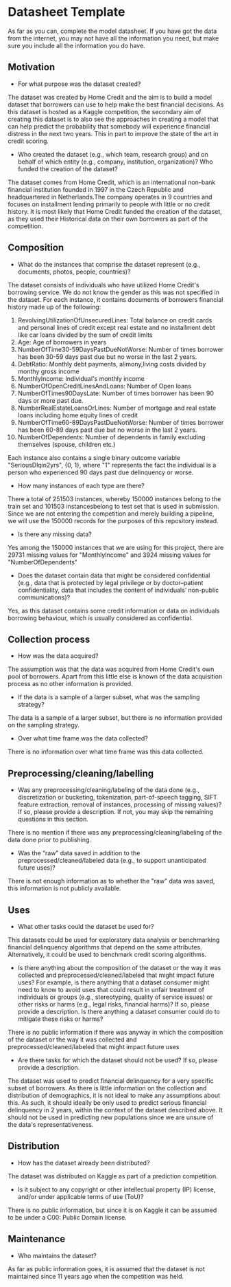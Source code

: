 # Datasheet Template

As far as you can, complete the model datasheet. If you have got the data from the internet, you may not have all the information you need, but make sure you include all the information you do have. 

## Motivation

- For what purpose was the dataset created? 

The dataset was created by Home Credit and the aim is to build a model dataset that borrowers can use to help make the best financial decisions. As this dataset is hosted as a Kaggle competition, the secondary aim of creating this dataset is to also see the approaches in creating a model that can help predict the probability that somebody will experience financial distress in the next two years. 
This in part to improve the state of the art in credit scoring.

- Who created the dataset (e.g., which team, research group) and on behalf of which entity (e.g., company, institution, organization)? Who funded the creation of the dataset?


The dataset comes from Home Credit, which is an international non-bank financial institution founded in 1997 in the Czech Republic and headquartered in Netherlands.The company operates in 9 countries and focuses on installment lending primarily to people with little or no credit history. It is most likely that Home Credit funded the creation of the dataset, as they used their Historical data on their own borrowers as part of the competition.
 
## Composition

- What do the instances that comprise the dataset represent (e.g., documents, photos, people, countries)? 

The dataset consists of individuals who have utilized Home Credit's borrowing service. We do not know the gender as this was not specified in the dataset. For each instance, it contains documents of borrowers financial history made up of the following:
 1. RevolvingUtilizationOfUnsecuredLines: Total balance on credit cards and personal lines of credit except real estate and no installment debt like car loans divided by the sum of credit limits
 2. Age: Age of borrowers in years
 3. NumberOfTime30-59DaysPastDueNotWorse: Number of times borrower has been 30-59 days past due but no worse in the last 2 years.
 4. DebtRatio: Monthly debt payments, alimony,living costs divided by monthy gross income
 5. MonthlyIncome: Individual's monthly income
 6. NumberOfOpenCreditLinesAndLoans: Number of Open loans
 7. NumberOfTimes90DaysLate: Number of times borrower has been 90 days or more past due.
 8. NumberRealEstateLoansOrLines: Number of mortgage and real estate loans including home equity lines of credit
 9. NumberOfTime60-89DaysPastDueNotWorse: Number of times borrower has been 60-89 days past due but no worse in the last 2 years.
 10. NumberOfDependents: Number of dependents in family excluding themselves (spouse, children etc.)

 Each instance also contains a single binary outcome variable "SeriousDlqin2yrs", {0, 1}, where "1" represents the fact the individual is a person who experienced 90 days past due delinquency or worse. 


- How many instances of each type are there? 

There a total of 251503 instances, whereby 150000 instances belong to the train set and 101503 instancesbelong to test set that is used in submission. Since we are not entering the competition and merely building a pipeline, we will use the 150000 records for the purposes of this repository instead.

- Is there any missing data?

Yes among the 150000 instances that we are using for this project, there are 29731 missing values for "MonthlyIncome" and 3924 missing values for "NumberOfDependents"

- Does the dataset contain data that might be considered confidential (e.g., data that is protected by legal privilege or by    doctor–patient confidentiality, data that includes the content of individuals’ non-public communications)?

Yes, as this dataset contains some credit information or data on individuals borrowing behaviour, which is usually considered as confidential.

## Collection process

- How was the data acquired?

The assumption was that the data was acquired from Home Credit's own pool of borrowers. Apart from this little else is known of the data acquisition process as no other information is provided.

- If the data is a sample of a larger subset, what was the sampling strategy? 

The data is a sample of a larger subset, but there is no information provided on the sampling strategy.

- Over what time frame was the data collected?

There is no information over what time frame was this data collected.

## Preprocessing/cleaning/labelling

- Was any preprocessing/cleaning/labeling of the data done (e.g., discretization or bucketing, tokenization, part-of-speech tagging, SIFT feature extraction, removal of instances, processing of missing values)? If so, please provide a description. If not, you may skip the remaining questions in this section. 

There is no mention if there was any preprocessing/cleaning/labeling of the data done prior to publishing.

- Was the “raw” data saved in addition to the preprocessed/cleaned/labeled data (e.g., to support unanticipated future uses)? 

There is not enough information as to whether the "raw" data was saved, this information is not publicly available.
 
## Uses

- What other tasks could the dataset be used for? 

This datasets could be used for exploratory data analysis or benchmarking financial delinquency algorithms that depend on the same attributes. Alternatively, it could be used to benchmark credit scoring algorithms.

- Is there anything about the composition of the dataset or the way it was collected and preprocessed/cleaned/labeled that might impact future uses? For example, is there anything that a dataset consumer might need to know to avoid uses that could result in unfair treatment of individuals or groups (e.g., stereotyping, quality of service issues) or other risks or harms (e.g., legal risks, financial harms)? If so, please provide a description. Is there anything a dataset consumer could do to mitigate these risks or harms? 

There is no public information if there was anyway in which the composition of the dataset or the way it was collected and preprocessed/cleaned/labeled that might impact future uses


- Are there tasks for which the dataset should not be used? If so, please provide a description.

The dataset was used to predict financial delinquency for a very specific subset of borrowers. As there is little information on the collection and distribution of demographics, it is not ideal to make any assumptions about this. As such, it should ideally be only used to predict serious financial delinquency in 2 years, within the context of the dataset described above. It should not be used in predicting new populations since we are unsure of the data's representativeness.

## Distribution

- How has the dataset already been distributed? 

The dataset was distributed on Kaggle as part of a prediction competition.

- Is it subject to any copyright or other intellectual property (IP) license, and/or under applicable terms of use (ToU)?  

There is no public information, but since it is on Kaggle it can be assumed to be under a C00: Public Domain license.

## Maintenance

- Who maintains the dataset?

As far as public information goes, it is assumed that the dataset is not maintained since 11 years ago when the competition was held.
